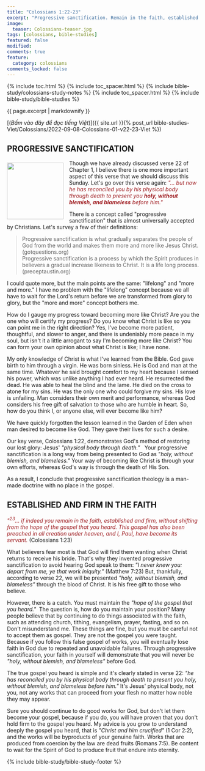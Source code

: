 ```yaml
---
title: "Colossians 1:22-23"
excerpt: "Progressive sanctification. Remain in the faith, established and firm."
image:
  teaser: Colossians-teaser.jpg
tags: [colossians, bible-studies]
featured: false
modified:
comments: true
feature:
  category: colossians
comments_locked: false
---
```


{% include toc.html %}
{% include toc_spacer.html %}
{% include bible-study/colossians-study-notes %}
{% include toc_spacer.html %}
{% include bible-study/bible-studies %}

{{ page.excerpt | markdownify }}

[(<em>Bấm vào đây để đọc tiếng Việt</em>)]({{ site.url }}{% post_url bible-studies-Viet/Colossians/2022-09-08-Colossians-01-v22-23-Viet %})

## PROGRESSIVE SANCTIFICATION
<div>
<p>
<img alt src="{{ site.url }}/assets/images/Colossians-teaser.jpg" style="border: 0px none; margin: 7px 15px 0px 0px; max-width: 100%; height: 148px; padding: 0px; float: left;">
Though we have already discussed verse 22 of Chapter 1, I believe there is one more important aspect of this verse that we should discuss this Sunday. Let's go over this verse again: <span style="color: rgb(159, 29, 33);"><i>"... but now he has reconciled you by his physical body through death to present you <strong>holy, without blemish, and blameless</strong> before him."</i></span>
</p>
</div>

There is a concept called "progressive sanctification" that is almost universally accepted by Christians. Let's survey a few of their definitions:

> Progressive sanctification is what gradually separates the people of God from the world and makes them more and more like Jesus Christ. (gotquestions.org)<br />
> Progressive sanctification is a process by which the Spirit produces in believers a gradual increase likeness to Christ. It is a life long process. (preceptaustin.org)

I could quote more, but the main points are the same: "lifelong" and "more and more." I have no problem with the "lifelong" concept because we all have to wait for the Lord's return before we are transformed from glory to glory, but the "more and more" concept bothers me.

How do I gauge my progress toward becoming more like Christ? Are you the one who will certify my progress? Do you know what Christ is like so you can point me in the right direction? Yes, I've become more patient, thoughtful, and slower to anger, and there is undeniably more peace in my soul, but isn't it a little arrogant to say I'm becoming more like Christ? You can form your own opinion about what Christ is like; I have none.

My only knowledge of Christ is what I've learned from the Bible. God gave birth to him through a virgin. He was born sinless. He is God and man at the same time. Whatever he said brought comfort to my heart because I sensed his power, which was unlike anything I had ever heard. He resurrected the dead. He was able to heal the blind and the lame. He died on the cross to atone for my sins. He was the only one who could forgive my sins. His love is unfailing. Man considers their own merit and performance, whereas God considers his free gift of salvation to those who are humble in heart. So, how do you think I, or anyone else, will ever become like him?

We have quickly forgotten the lesson learned in the Garden of Eden when man desired to become like God. They gave their lives for such a desire.

Our key verse, Colossians 1:22, demonstrates God's method of restoring our lost glory: Jesus' *"physical body through death."*   Your progressive sanctification is a long way from being presented to God as "*holy, without blemish, and blameless."* Your way of becoming like Christ is through your own efforts, whereas God's way is through the death of His Son.

As a result, I conclude that progressive sanctification theology is a man-made doctrine with no place in the gospel.

## ESTABLISHED AND FIRM IN THE FAITH

<span style="color: rgb(159, 29, 33);">
<i>"<sup>23</sup>... if indeed you remain in the faith, established and firm, without shifting from the hope of the gospel that you heard. This gospel has also been preached in all creation under heaven, and I, Paul, have become its servant.</i></span> (Colossians 1:23)

What believers fear most is that God will find them wanting when Christ returns to receive his bride. That's why they invented progressive sanctification to avoid hearing God speak to them: *"I never knew you: depart from me, ye that work iniquity."* (Matthew 7:23) But, thankfully, according to verse 22, we will be presented *"holy, without blemish, and blameless"* through the blood of Christ. It is his free gift to those who believe.

However, there is a catch. You must maintain the *"hope of the gospel that you heard."*  The question is, how do you maintain your position? Many people believe that by continuing to do things associated with the faith, such as attending church, tithing, evangelism, prayer, fasting, and so on. Don't misunderstand me. These things are fine, but you must be careful not to accept them as gospel. They are not the gospel you were taught. Because if you follow this false gospel of works, you will eventually lose faith in God due to repeated and unavoidable failures. Through progressive sanctification, your faith in yourself will demonstrate that you will never be *"holy, without blemish, and blameless"* before God.

The true gospel you heard is simple and it's clearly stated in verse 22: *"he has reconciled you by his physical body through death to present you holy, without blemish, and blameless before him."* It's Jesus' physical body, not you, not any works that can proceed from your flesh no matter how noble they may appear.

Sure you should continue to do good works for God, but don't let them become your gospel, because if you do, you will have proven that you don't hold firm to the gospel you heard. My advice is you grow to understand deeply the gospel you heard, that is *"Christ and him crucified"* (1 Cor 2:2), and the works will be byproducts of your genuine faith. Works that are produced from coercion by the law are dead fruits (Romans 7:5). Be content to wait for the Spirit of God to produce fruit that endure into eternity.

{% include bible-study/bible-study-footer %}

